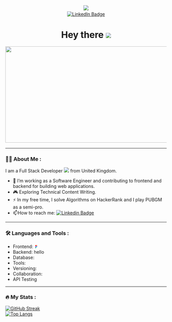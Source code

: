 <div id="header" align="center">
  <img src="https://media.giphy.com/media/M9gbBd9nbDrOTu1Mqx/giphy.gif" width="100"/>
  
  <div id="badges">
   <a href="https://www.linkedin.com/in/osagie-abel-ebhodaghe-8623b5206/">
   <img src="https://img.shields.io/badge/LinkedIn-blue?style=for-the-badge&logo=linkedin&logoColor=white" alt="LinkedIn Badge"/>
   </a>
  </div>
    
 <h1>
  Hey there
  <img src="https://media.giphy.com/media/hvRJCLFzcasrR4ia7z/giphy.gif" width="30px"/>
</h1>
 <div align="center">
  <img src="https://media.giphy.com/media/dWesBcTLavkZuG35MI/giphy.gif" width="600" height="300"/>
</div>
  
</div>

---

### 👨‍💻 About Me : 
  I am a Full Stack Developer <img src="https://media.giphy.com/media/WUlplcMpOCEmTGBtBW/giphy.gif" width="30"> from United Kingdom.
   - :telescope: I’m working as a Software Engineer and contributing to frontend and backend for building web applications.
   - 🎮 Exploring Technical Content Writing.
   - :zap: In my free time, I solve Algorithms on HackerRank and I play PUBGM as a semi-pro.
   - :mailbox:How to reach me: [![Linkedin Badge](https://img.shields.io/badge/-osagie99-blue?style=flat&logo=Linkedin&logoColor=white)](https://www.linkedin.com/in/osagie-abel-ebhodaghe-8623b5206)

---

### :hammer_and_wrench: Languages and Tools :
 
- Frontend: <img src="https://raw.githubusercontent.com/devicons/devicon/1119b9f84c0290e0f0b38982099a2bd027a48bf1/icons/figma/figma-original.svg" title="figma" alt="figma" width="10" height="10" style="max-width: 100;"/>&nbsp; 
- Backend: hello
- Database:
- Tools:
- Versioning:
- Collaboration:
- API Testing

---

### :fire: My Stats :

[![GitHub Streak](http://github-readme-streak-stats.herokuapp.com?user=osagie99&theme=dark&background=000000)](https://git.io/streak-stats)
<br>
[![Top Langs](https://github-readme-stats.vercel.app/api/top-langs/?username=osagie99&layout=compact&theme=vision-friendly-dark)](https://github.com/anuraghazra/github-readme-stats)
